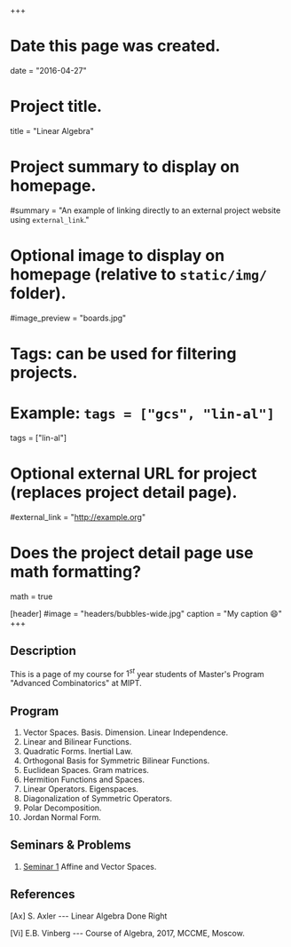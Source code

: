 +++
# Date this page was created.
date = "2016-04-27"

# Project title.
title = "Linear Algebra"

# Project summary to display on homepage.
#summary = "An example of linking directly to an external project website using `external_link`."

# Optional image to display on homepage (relative to `static/img/` folder).
#image_preview = "boards.jpg"

# Tags: can be used for filtering projects.
# Example: `tags = ["gcs", "lin-al"]`
tags = ["lin-al"]

# Optional external URL for project (replaces project detail page).
#external_link = "http://example.org"

# Does the project detail page use math formatting?
math = true

[header]
#image = "headers/bubbles-wide.jpg"
caption = "My caption :smile:"
+++



## Description

This is a page of my course for $1^{st}$ year students of Master's Program "Advanced Combinatorics" at MIPT.

## Program

1. Vector Spaces. Basis. Dimension. Linear Independence.
2. Linear and Bilinear Functions.
3. Quadratic Forms. Inertial Law.
4. Orthogonal Basis for Symmetric Bilinear Functions.
5. Euclidean Spaces. Gram matrices.
6. Hermition Functions and Spaces.
7. Linear Operators. Eigenspaces.
8. Diagonalization of Symmetric Operators.
9. Polar Decomposition.
10. Jordan Normal Form.

## Seminars & Problems

1. [Seminar 1](Seminar-1.pdf) Affine and Vector Spaces. 


## References


[Ax] S. Axler --- Linear Algebra Done Right

[Vi] E.B. Vinberg --- Course of Algebra, 2017, MCCME, Moscow.